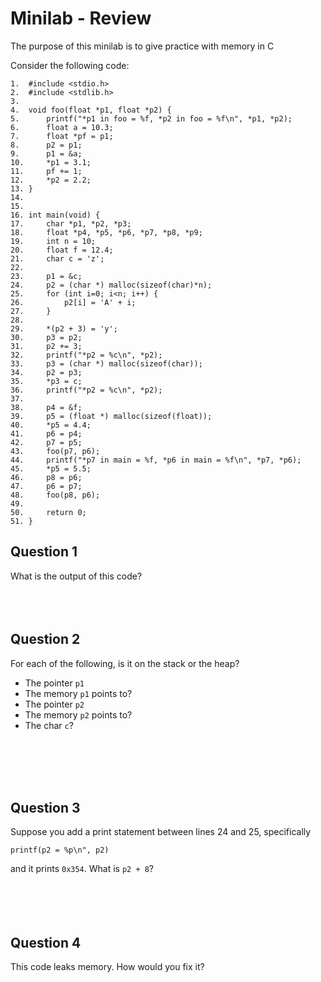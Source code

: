 # Minilab - Review

The purpose of this minilab is to give practice with
memory in C

Consider the following code:
```
1.  #include <stdio.h>
2.  #include <stdlib.h>
3.  
4.  void foo(float *p1, float *p2) {
5.      printf("*p1 in foo = %f, *p2 in foo = %f\n", *p1, *p2);
6.      float a = 10.3;
7.      float *pf = p1;
8.      p2 = p1;
9.      p1 = &a;
10.     *p1 = 3.1;
11.     pf += 1;
12.     *p2 = 2.2;
13. }
14. 
15. 
16. int main(void) {
17.     char *p1, *p2, *p3;
18.     float *p4, *p5, *p6, *p7, *p8, *p9;
19.     int n = 10;
20.     float f = 12.4;
21.     char c = 'z';
22. 
23.     p1 = &c;
24.     p2 = (char *) malloc(sizeof(char)*n);
25.     for (int i=0; i<n; i++) {
26.         p2[i] = 'A' + i;
27.     }
28.     
29.     *(p2 + 3) = 'y';
30.     p3 = p2;
31.     p2 += 3;
32.     printf("*p2 = %c\n", *p2);
33.     p3 = (char *) malloc(sizeof(char));
34.     p2 = p3;
35.     *p3 = c;
36.     printf("*p2 = %c\n", *p2);
37. 
38.     p4 = &f;
39.     p5 = (float *) malloc(sizeof(float));
40.     *p5 = 4.4;
41.     p6 = p4;
42.     p7 = p5;
43.     foo(p7, p6);
44.     printf("*p7 in main = %f, *p6 in main = %f\n", *p7, *p6);
45.     *p5 = 5.5;
46.     p8 = p6;
47.     p6 = p7;
48.     foo(p8, p6);
49. 
50.     return 0;
51. }
```

## Question 1
What is the output of this code?
<br><br><br><br>


## Question 2
For each of the following, is it on the stack or the heap?
* The pointer `p1`
* The memory `p1` points to?
* The pointer `p2`
* The memory `p2` points to?
* The char `c`?

<br><br><br><br>


## Question 3
Suppose you add a print statement between lines 24 and 25,
specifically
```
printf(p2 = %p\n", p2)
```
and it prints `0x354`.
What is `p2 + 8`?
<br><br><br>
<br><br>

## Question 4
This code leaks memory.  How would you fix it?
<br><br><br>
<br><br>
